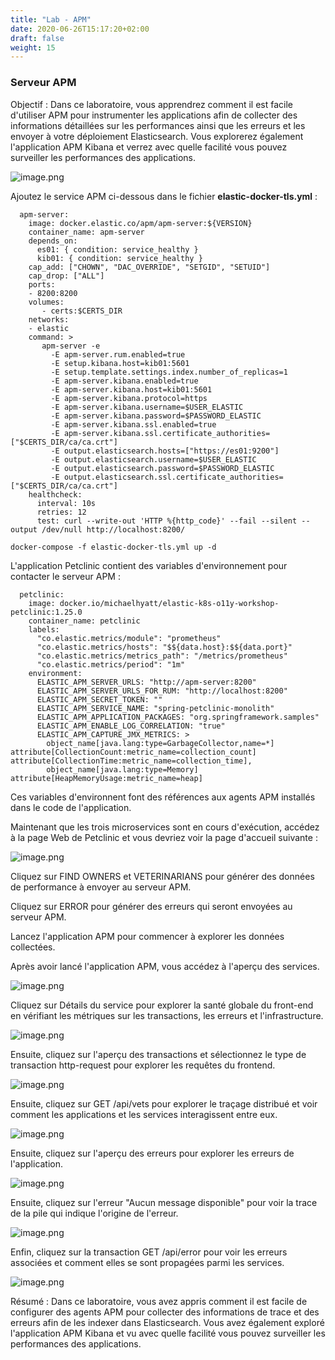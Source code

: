 ```yaml
---
title: "Lab - APM"
date: 2020-06-26T15:17:20+02:00
draft: false
weight: 15
---
```


### Serveur APM

Objectif : Dans ce laboratoire, vous apprendrez comment il est facile d'utiliser APM pour instrumenter les applications afin de collecter des informations détaillées sur les performances ainsi que les erreurs et les envoyer à votre déploiement Elasticsearch. Vous explorerez également l'application APM Kibana et verrez avec quelle facilité vous pouvez surveiller les performances des applications.

![image.png](/elastic-tutorial/images/attachments/debutant/apm-lab-architecture.png)

Ajoutez le service APM ci-dessous dans le fichier **elastic-docker-tls.yml**  :

```
  apm-server:
    image: docker.elastic.co/apm/apm-server:${VERSION}
    container_name: apm-server
    depends_on:
      es01: { condition: service_healthy }
      kib01: { condition: service_healthy }
    cap_add: ["CHOWN", "DAC_OVERRIDE", "SETGID", "SETUID"]
    cap_drop: ["ALL"]
    ports:
    - 8200:8200
    volumes:
       - certs:$CERTS_DIR
    networks:
    - elastic
    command: >
       apm-server -e
         -E apm-server.rum.enabled=true
         -E setup.kibana.host=kib01:5601
         -E setup.template.settings.index.number_of_replicas=1
         -E apm-server.kibana.enabled=true
         -E apm-server.kibana.host=kib01:5601
         -E apm-server.kibana.protocol=https
         -E apm-server.kibana.username=$USER_ELASTIC
         -E apm-server.kibana.password=$PASSWORD_ELASTIC
         -E apm-server.kibana.ssl.enabled=true
         -E apm-server.kibana.ssl.certificate_authorities=["$CERTS_DIR/ca/ca.crt"]
         -E output.elasticsearch.hosts=["https://es01:9200"]
         -E output.elasticsearch.username=$USER_ELASTIC
         -E output.elasticsearch.password=$PASSWORD_ELASTIC
         -E output.elasticsearch.ssl.certificate_authorities=["$CERTS_DIR/ca/ca.crt"]
    healthcheck:
      interval: 10s
      retries: 12
      test: curl --write-out 'HTTP %{http_code}' --fail --silent --output /dev/null http://localhost:8200/
```

```
docker-compose -f elastic-docker-tls.yml up -d
```

L'application Petclinic contient des variables d'environnement pour contacter le serveur APM :


```
  petclinic:
    image: docker.io/michaelhyatt/elastic-k8s-o11y-workshop-petclinic:1.25.0
    container_name: petclinic
    labels:
      "co.elastic.metrics/module": "prometheus"
      "co.elastic.metrics/hosts": "$${data.host}:$${data.port}"
      "co.elastic.metrics/metrics_path": "/metrics/prometheus"
      "co.elastic.metrics/period": "1m"
    environment:
      ELASTIC_APM_SERVER_URLS: "http://apm-server:8200"
      ELASTIC_APM_SERVER_URLS_FOR_RUM: "http://localhost:8200"
      ELASTIC_APM_SECRET_TOKEN: ""
      ELASTIC_APM_SERVICE_NAME: "spring-petclinic-monolith"
      ELASTIC_APM_APPLICATION_PACKAGES: "org.springframework.samples"
      ELASTIC_APM_ENABLE_LOG_CORRELATION: "true"
      ELASTIC_APM_CAPTURE_JMX_METRICS: >
        object_name[java.lang:type=GarbageCollector,name=*] attribute[CollectionCount:metric_name=collection_count] attribute[CollectionTime:metric_name=collection_time],
        object_name[java.lang:type=Memory] attribute[HeapMemoryUsage:metric_name=heap]
```

Ces variables d'environnent font des références aux agents APM installés dans le code de l'application.

Maintenant que les trois microservices sont en cours d'exécution, accédez à la page Web de Petclinic et vous devriez voir la page d'accueil suivante :

![image.png](/elastic-tutorial/images/attachments/debutant/petclinic-home-page.png)

Cliquez sur FIND OWNERS et VETERINARIANS pour générer des données de performance à envoyer au serveur APM.

Cliquez sur ERROR pour générer des erreurs qui seront envoyées au serveur APM. 

Lancez l'application APM pour commencer à explorer les données collectées.

Après avoir lancé l'application APM, vous accédez à l'aperçu des services.

![image.png](/elastic-tutorial/images/attachments/debutant/apm.png)

Cliquez sur Détails du service pour explorer la santé globale du front-end en vérifiant les métriques sur les transactions, les erreurs et l'infrastructure.

![image.png](/elastic-tutorial/images/attachments/debutant/petclinic-overview.png)

Ensuite, cliquez sur l'aperçu des transactions et sélectionnez le type de transaction http-request pour explorer les requêtes du frontend.

![image.png](/elastic-tutorial/images/attachments/debutant/petclinic-react-transactions.png)

Ensuite, cliquez sur GET /api/vets pour explorer le traçage distribué et voir comment les applications et les services interagissent entre eux.

![image.png](/elastic-tutorial/images/attachments/debutant/transaction-sample-id.png)

Ensuite, cliquez sur l'aperçu des erreurs pour explorer les erreurs de l'application.

![image.png](/elastic-tutorial/images/attachments/debutant/petclinic-react-errors.png)

Ensuite, cliquez sur l'erreur "Aucun message disponible" pour voir la trace de la pile qui indique l'origine de l'erreur.

![image.png](/elastic-tutorial/images/attachments/debutant/stacktrace.png)

Enfin, cliquez sur la transaction GET /api/error pour voir les erreurs associées et comment elles se sont propagées parmi les services.

![image.png](/elastic-tutorial/images/attachments/debutant/transaction-sample-id.png)

Résumé : Dans ce laboratoire, vous avez appris comment il est facile de configurer des agents APM pour collecter des informations de trace et des erreurs afin de les indexer dans Elasticsearch. Vous avez également exploré l'application APM Kibana et vu avec quelle facilité vous pouvez surveiller les performances des applications.

